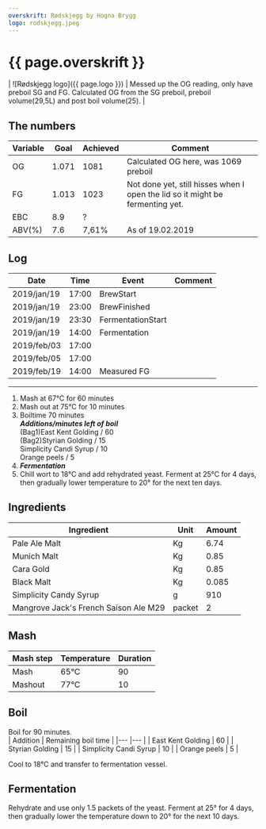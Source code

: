 ```yaml
---
overskrift: Rødskjegg by Hogna Brygg
logo: rodskjegg.jpeg
---
```


# {{ page.overskrift }}

| ![Rødskjegg logo]({{ page.logo }}) | Messed up the OG reading, only have preboil SG and FG. Calculated OG from the SG preboil, preboil volume(29,5L) and post boil volume(25). |

## The numbers

| Variable | Goal   | Achieved      | Comment
|---       |---     |---            |---
| OG       | 1.071  | 1081          | Calculated OG here, was 1069 preboil
| FG       | 1.013  | 1023          | Not done yet, still hisses when I open the lid so it might be fermenting yet.
| EBC      | 8.9    | ?             |
| ABV(%)   | 7.6    | 7,61%         | As of 19.02.2019

## Log

| Date          | Time      | Event                 | Comment
|---            |---        |---                    |---
| 2019/jan/19   | 17:00     | BrewStart             |
| 2019/jan/19   | 23:00     | BrewFinished          |
| 2019/jan/19   | 23:30     | FermentationStart     |
| 2019/jan/19   | 14:00     | Fermentation          |
| 2019/feb/03   | 17:00     |                       |
| 2019/feb/05   | 17:00     |                       |
| 2019/feb/19   | 14:00     | Measured FG           |

---

1. Mash at 67&deg;C for 60 minutes  
2. Mash out at 75&deg;C for 10 minutes  
3. Boiltime 70 minutes  
    ***Additions/minutes left of boil***  
        (Bag1)East Kent Golding           / 60  
        (Bag2)Styrian Golding             / 15  
        Simplicity Candi Syrup            / 10  
        Orange peels                      / 5  
4. ***Fermentation***  
5. Chill wort to 18&deg;C and add rehydrated yeast. Ferment at 25&deg;C for 4    days, then gradually lower temperature to 20&deg; for the next ten days.

## Ingredients

| Ingredient                            | Unit       | Amount
|---                                    |---         |---
| Pale Ale Malt                         | Kg         | 6.74
| Munich Malt                           | Kg         | 0.85
| Cara Gold                             | Kg         | 0.85
| Black Malt                            | Kg         | 0.085
| Simplicity  Candy Syrup               | g          | 910
| Mangrove Jack's French Saison Ale M29 | packet     | 2

## Mash  

| Mash step     | Temperature   | Duration  |
|---            |---            |---        |
| Mash          | 65&deg;C      | 90        |
| Mashout       | 77&deg;C      | 10        |

## Boil

Boil for 90 minutes.  
| Addition                  | Remaining boil time   |
|---                        |---                    |
| East Kent Golding         | 60                    |
| Styrian Golding           | 15                    |
| Simplicity Candi Syrup    | 10                    |
| Orange peels              | 5                     |

Cool to 18&deg;C and transfer to fermentation vessel.

## Fermentation

Rehydrate and use only 1.5 packets of the yeast. Ferment at 25&deg; for 4 days, then gradually lower the temperature down to 20&deg; for the next 10 days.
